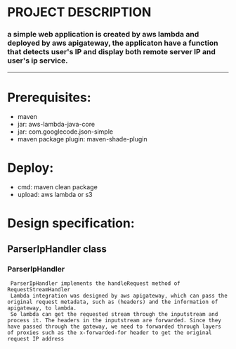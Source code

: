 # PROJECT DESCRIPTION
### a simple web application is created by aws lambda and deployed by aws apigateway, the applicaton have a function that detects user's IP and display both remote server IP and user's ip service.

---
# Prerequisites:

- maven
- jar: aws-lambda-java-core
- jar: com.googlecode.json-simple
- maven package plugin: maven-shade-plugin
    
# Deploy:
- cmd: maven clean package
- upload: aws lambda or s3

# Design specification:
## ParserIpHandler class
###  ParserIpHandler 
     ParserIpHandler implements the handleRequest method of RequestStreamHandler
     Lambda integration was designed by aws apigateway, which can pass the original request metadata, such as (headers) and the information of apigateway, to lambda.
     So lambda can get the requested stream through the inputstream and process it. The headers in the inputstream are forwarded. Since they have passed through the gateway, we need to forwarded through layers of proxies such as the x-forwarded-for header to get the original request IP address